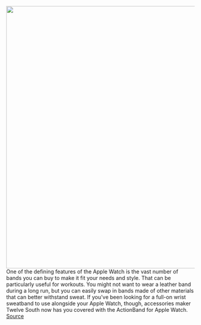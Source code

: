 <img src='https://cdn.vox-cdn.com/thumbor/h8MR7RHU7T9jdu6N9BduduQfLng=/0x0:1919x980/1200x800/filters:focal(622x402:928x708)/cdn.vox-cdn.com/uploads/chorus_image/image/70094332/Header_Image_Alt_1920x.0.jpeg' width='700px' /><br/>
One of the defining features of the Apple Watch is the vast number of bands you can buy to make it fit your needs and style. That can be particularly useful for workouts. You might not want to wear a leather band during a long run, but you can easily swap in bands made of other materials that can better withstand sweat. If you've been looking for a full-on wrist sweatband to use alongside your Apple Watch, though, accessories maker Twelve South now has you covered with the ActionBand for Apple Watch.
<a href='https://www.theverge.com/2021/11/4/22763533/apple-watch-twelve-south-actionband-wrist-sweatband'> Source <a/>